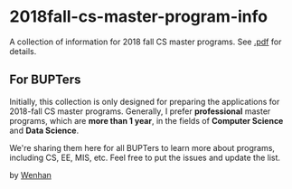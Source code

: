 # 2018fall-cs-master-program-info
A collection of information for 2018 fall CS master programs.
See [.pdf](https://github.com/wenhanshi/2018fall-cs-master-program-info/blob/master/admission.pdf) for details.

## For BUPTers

Initially, this collection is only designed for preparing the applications for 2018-fall CS master programs. Generally, I prefer __professional__ master programs, which are __more than 1 year__, in the fields of __Computer Science__ and __Data Science__.

We're sharing them here for all BUPTers to learn more about programs, including CS, EE, MIS, etc. Feel free to put the issues and update the list.

by [Wenhan](mailto:wenhanshi2018@gmail.com)
